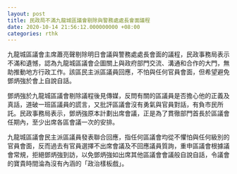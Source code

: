 ```yaml
---
layout: post
title: 民政局不滿九龍城區議會剔除與警務處處長會面議程
date: 2020-10-14 21:56:12.000000000 +08:00
categories: rthk
---
```


九龍城區議會主席蕭亮聲剔除明日會議與警務處處長會面的議程，民政事務局表示不滿和遺憾，認為九龍城區議會企圖關上與政府部門交流、溝通和合作的大門，無助推動地方行政工作。該區民主派區議員回應，不怕與任何官員會面，但希望避免鄧炳強於會上自說自話。

鄧炳強於九龍城區議會剔除議程後見傳媒，反問有關的區議員是否擔心他的正義及真話，道破一班區議員的謊言，又批評區議會沒有勇氣與官員對話，有負市民所託。民政事務局表示，鄧炳強原本計劃出席會議，正是為了貫徹部門首長於區議會任期內，至少出席各區會議一次的安排。

九龍城區議會民主派區議員發表聯合回應，指任何區議會均從不懼怕與任何級別的官員會面，反而過去有官員選擇不出席會議及不回應議員質詢，重申區議會根據議會常規，拒絕鄧炳強到訪，以免鄧炳強如出席其他區議會會議般自說自話，令議會的寶貴時間淪為沒有內涵的「政治樣板戲」。
